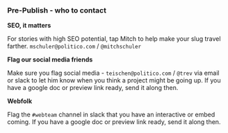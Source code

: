 ### Pre-Publish - who to contact

**SEO, it matters**

For stories with high SEO potential, tap Mitch to help make your slug travel farther. `mschuler@politico.com` / `@mitchschuler`

**Flag our social media friends**

Make sure you flag social media - `teischen@politico.com` / `@trev` via email or slack to let him know when you think a project might be going up. If you have a google doc or preview link ready, send it along then.

**Webfolk**

Flag the `#webteam`   channel in slack that you have an interactive or embed coming. If you have a google doc or preview link ready, send it along then.

